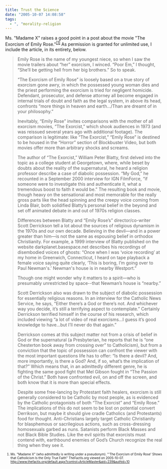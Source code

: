 ```yaml
---
title: Trust the Science
date: "2005-10-07 14:08:58"
tags:
  - ", "morality-religion
---
```

<p>Ms. "Madame X" raises a good point in a post about the movie "The Exorcism of Emily Rose."<sup><a href="http://www.thefactis.org/default.aspx?control=ArticleMaster&aid=239&authid=10">[1]</a></sup> As permission is granted for unlimited use, I include the article, in its entirety, below.  </p>  <blockquote>Emily Rose is the name of my youngest niece, so when I saw the movie trailers about “her” exorcism, I winced. “Poor Em,” I thought, “She’ll be getting hell from her big brothers.” So to speak.

“The Exorcism of Emily Rose” is loosely based on a true story of exorcism gone awry, in which the possessed young woman dies and the priest performing the exorcism is tried for negligent homicide. Defendant, prosecutor, and defense attorney all become engaged in internal trials of doubt and faith as the legal system, in above its head, confronts “more things in heaven and earth…/Than are dreamt of in your philosophy.”  

Inevitably, “Emily Rose” invites comparisons with the mother of all exorcism movies, “The Exorcist,” which shook audiences in 1973 (and was reissued several years ago with additional footage). The comparison is legitimate: like “The Exorcist,” “Emily Rose” is destined to be housed in the “Horror” section of Blockbuster Video, but both movies offer more than arbitrary shocks and screams.  

The author of “The Exorcist,” William Peter Blatty, first delved into the topic as a college student at Georgetown, where, while beset by doubts about the reality of the supernatural, he heard a religion professor describe a case of diabolic possession. “My God,” he recounted in a September 2000 interview for IGN FilmForce, “if someone were to investigate this and authenticate it, what a tremendous boost to faith it would be.” The resulting book and movie, though heavy on the sensational and most memorable for the really gross parts like the head spinning and the creepy voice coming from Linda Blair, both solidified Blatty’s personal belief in the beyond and set off animated debate in and out of 1970s religion classes.  

Differences between Blatty and “Emily Rose’s” director/co-writer Scott Derrickson tell a lot about the sources of religious dynamism in the 1970s and our own decade. Believing in the devil—and in a power greater than him—is not the same as espousing belief in orthodox Christianity. For example, a 1999 interview of Blatty published on the website darkplanet.basespace.net describes his recordings of disembodied voices of ghosts: “Once when I was ‘voice recording’ at my home in Greenwich, Connecticut, I heard on tape playback a female voice saying quite clearly, ‘This is boring, I’m going over to Paul Newman's.’ Newman's house is in nearby Westport.”  

Though one might wonder why it matters to a spirit—who is presumably unrestricted by space--that Newman’s house is “nearby.”  

Scott Derrickson also was drawn to the subject of diabolic possession for essentially religious reasons.  In an interview for the Catholic News Service, he says, “Either there’s a God or there’s not. And whichever way you decide, it’s still a terrifying aspect to contemplate.” Certainly Derrickson terrified himself in the course of his research, which included viewing “a lot of video of real exorcisms…I guess it’s good knowledge to have…but I’ll never do that again.”  

Derrickson comes at this subject matter not from a crisis of belief in God or the supernatural (a Presbyterian, he reports that he is “one Chesterton book away from crossing over” to Catholicism), but from a conviction that the topic of possession can confront the viewer with the most important questions life has to offer: “Is there a devil? And, more importantly, is there a God?  And, if so, what’s the implication of that?” Which means that, in an admittedly different genre, he is fighting the same good fight that Mel Gibson fought in “The Passion of the Christ.” Both have confronted evil, on and off the screen, and both know that it is more than special effects.  

Despite some free-lancing by Protestant faith healers, exorcism is still generally considered to be Catholic by most people, as is evidenced by the Catholic protagonists of both “The Exorcist” and “Emily Rose.” The implications of this do not seem to be lost on potential convert Derrikson, but maybe it should give cradle Catholics (and Protestants) food for thought. Anti-Christians largely target Catholic Christianity for blasphemous or sacrilegious actions, such as cross-dressing homosexuals garbed as nuns. Satanists perform Black Masses and not Black Bible Studies. Like the evil spirits that exorcists must contend with, earthbound enemies of God’s Church recognize the real thing when they see it.</blockquote>  <font size="-2"> <ol> <li>Ms. "Madame X" (who admittedly is writing under a pseudonym).  "'The Exorcism of Emily Rose' Shows that Catholicism Is the Only True Faith" TheFactIs.org viewed on 2005-10-07. http://www.thefactis.org/default.aspx?control=ArticleMaster&aid=239&authid=10  </li> </ol> </font>

